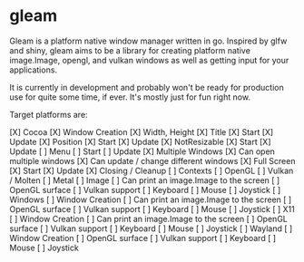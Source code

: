 # gleam

Gleam is a platform native window manager written in go. Inspired by glfw and
shiny, gleam aims to be a library for creating platform native image.Image, opengl, and vulkan
windows as well as getting input for your applications.

It is currently in development and probably won't be ready for production use
for quite some time, if ever. It's mostly just for fun right now.

Target platforms are:

[X] Cocoa
  [X] Window Creation
    [X] Width, Height
    [X] Title
      [X] Start
      [X] Update
    [X] Position
      [X] Start
      [X] Update
    [X] NotResizable
      [X] Start
      [X] Update
    [ ] Menu
      [ ] Start
      [ ] Update
    [X] Multiple Windows
      [X] Can open multiple windows
      [X] Can update / change different windows
    [X] Full Screen
      [X] Start
      [X] Update
    [X] Closing / Cleanup
    [ ] Contexts
      [ ] OpenGL
      [ ] Vulkan / Molten
      [ ] Metal
      [ ] Image
  [ ] Can print an image.Image to the screen
  [ ] OpenGL surface
  [ ] Vulkan support
  [ ] Keyboard
  [ ] Mouse
  [ ] Joystick
[ ] Windows
  [ ] Window Creation
  [ ] Can print an image.Image to the screen
  [ ] OpenGL surface
  [ ] Vulkan support
  [ ] Keyboard
  [ ] Mouse
  [ ] Joystick
[ ] X11
  [ ] Window Creation
  [ ] Can print an image.Image to the screen
  [ ] OpenGL surface
  [ ] Vulkan support
  [ ] Keyboard
  [ ] Mouse
  [ ] Joystick
[ ] Wayland
  [ ] Window Creation
  [ ] OpenGL surface
  [ ] Vulkan support
  [ ] Keyboard
  [ ] Mouse
  [ ] Joystick
